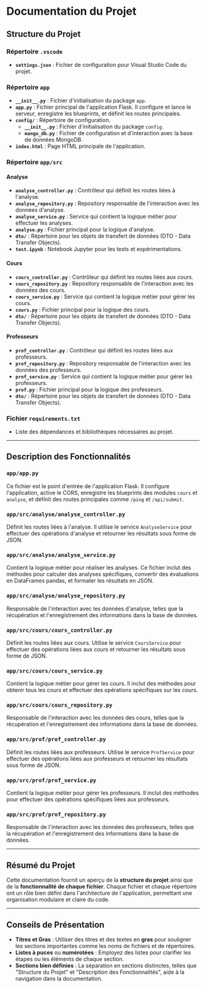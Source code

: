 # Documentation du Projet

## Structure du Projet

### Répertoire `.vscode`
- **`settings.json`** : Fichier de configuration pour Visual Studio Code du projet.

### Répertoire `app`
- **`__init__.py`** : Fichier d'initialisation du package `app`.
- **`app.py`** : Fichier principal de l'application Flask. Il configure et lance le serveur, enregistre les blueprints, et définit les routes principales.
- **`config/`** : Répertoire de configuration.
  - **`__init__.py`** : Fichier d'initialisation du package `config`.
  - **`mango_db.py`** : Fichier de configuration et d'interaction avec la base de données MongoDB.
- **`index.html`** : Page HTML principale de l'application.

### Répertoire `app/src`
#### Analyse
- **`analyse_controller.py`** : Contrôleur qui définit les routes liées à l'analyse.
- **`analyse_repository.py`** : Repository responsable de l'interaction avec les données d'analyse.
- **`analyse_service.py`** : Service qui contient la logique métier pour effectuer les analyses.
- **`analyse.py`** : Fichier principal pour la logique d'analyse.
- **`dto/`** : Répertoire pour les objets de transfert de données (DTO - Data Transfer Objects).
- **`test.ipynb`** : Notebook Jupyter pour les tests et expérimentations.

#### Cours
- **`cours_controller.py`** : Contrôleur qui définit les routes liées aux cours.
- **`cours_repository.py`** : Repository responsable de l'interaction avec les données des cours.
- **`cours_service.py`** : Service qui contient la logique métier pour gérer les cours.
- **`cours.py`** : Fichier principal pour la logique des cours.
- **`dto/`** : Répertoire pour les objets de transfert de données (DTO - Data Transfer Objects).

#### Professeurs
- **`prof_controller.py`** : Contrôleur qui définit les routes liées aux professeurs.
- **`prof_repository.py`** : Repository responsable de l'interaction avec les données des professeurs.
- **`prof_service.py`** : Service qui contient la logique métier pour gérer les professeurs.
- **`prof.py`** : Fichier principal pour la logique des professeurs.
- **`dto/`** : Répertoire pour les objets de transfert de données (DTO - Data Transfer Objects).

### Fichier `requirements.txt`
- Liste des dépendances et bibliothèques nécessaires au projet.

---

## Description des Fonctionnalités

### `app/app.py`
Ce fichier est le point d'entrée de l'application Flask. Il configure l'application, active le CORS, enregistre les blueprints des modules `cours` et `analyse`, et définit des routes principales comme `/ping` et `/api/submit`.

### `app/src/analyse/analyse_controller.py`
Définit les routes liées à l'analyse. Il utilise le service `AnalyseService` pour effectuer des opérations d'analyse et retourner les résultats sous forme de JSON.

### `app/src/analyse/analyse_service.py`
Contient la logique métier pour réaliser les analyses. Ce fichier inclut des méthodes pour calculer des analyses spécifiques, convertir des évaluations en DataFrames pandas, et formater les résultats en JSON.

### `app/src/analyse/analyse_repository.py`
Responsable de l'interaction avec les données d'analyse, telles que la récupération et l'enregistrement des informations dans la base de données.

### `app/src/cours/cours_controller.py`
Définit les routes liées aux cours. Utilise le service `CoursService` pour effectuer des opérations liées aux cours et retourner les résultats sous forme de JSON.

### `app/src/cours/cours_service.py`
Contient la logique métier pour gérer les cours. Il inclut des méthodes pour obtenir tous les cours et effectuer des opérations spécifiques sur les cours.

### `app/src/cours/cours_repository.py`
Responsable de l'interaction avec les données des cours, telles que la récupération et l'enregistrement des informations dans la base de données.

### `app/src/prof/prof_controller.py`
Définit les routes liées aux professeurs. Utilise le service `ProfService` pour effectuer des opérations liées aux professeurs et retourner les résultats sous forme de JSON.

### `app/src/prof/prof_service.py`
Contient la logique métier pour gérer les professeurs. Il inclut des méthodes pour effectuer des opérations spécifiques liées aux professeurs.

### `app/src/prof/prof_repository.py`
Responsable de l'interaction avec les données des professeurs, telles que la récupération et l'enregistrement des informations dans la base de données.

---

## Résumé du Projet

Cette documentation fournit un aperçu de la **structure du projet** ainsi que de la **fonctionnalité de chaque fichier**. Chaque fichier et chaque répertoire ont un rôle bien défini dans l'architecture de l'application, permettant une organisation modulaire et claire du code.

---

## Conseils de Présentation

- **Titres et Gras** : Utiliser des titres et des textes en **gras** pour souligner les sections importantes comme les noms de fichiers et de répertoires.
- **Listes à puces** ou **numérotées** : Employez des listes pour clarifier les étapes ou les éléments de chaque section.
- **Sections bien définies** : La séparation en sections distinctes, telles que "Structure du Projet" et "Description des Fonctionnalités", aide à la navigation dans la documentation.
